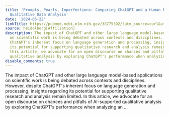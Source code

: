```yaml
---
title: 'Prompts, Pearls, Imperfections: Comparing ChatGPT and a Human Researcher in
  Qualitative Data Analysis'
date: '2024-05-22'
linkTitle: https://pubmed.ncbi.nlm.nih.gov/38775392/?utm_source=curl&utm_medium=rss&utm_campaign=pubmed-2&utm_content=1FakS-2QOkCT8HsMOQP1bCRQ4YzyumYOmxmF0moLsQ3dFB1E9V&fc=20220326224207&ff=20240522182830&v=2.18.0.post9+e462414
source: heidelberg[Affiliation]
description: The impact of ChatGPT and other large language model-based applications
  on scientific work is being debated across contexts and disciplines. However, despite
  ChatGPT's inherent focus on language generation and processing, insights regarding
  its potential for supporting qualitative research and analysis remain limited. In
  this article, we advocate for an open discourse on chances and pitfalls of AI-supported
  qualitative analysis by exploring ChatGPT's performance when analyzing an ...
disable_comments: true
---
```

The impact of ChatGPT and other large language model-based applications on scientific work is being debated across contexts and disciplines. However, despite ChatGPT's inherent focus on language generation and processing, insights regarding its potential for supporting qualitative research and analysis remain limited. In this article, we advocate for an open discourse on chances and pitfalls of AI-supported qualitative analysis by exploring ChatGPT's performance when analyzing an ...